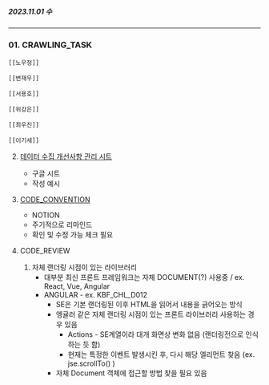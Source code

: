
##### 2023.11.01 수

---

### 01. CRAWLING_TASK
	
	[[노우정]]

	[[변재우]]

	[[서용호]]

	[[위강은]]

	[[최우진]] 

	[[이기세]]

02. [데이터 수집 개선사항 관리 시트](https://docs.google.com/spreadsheets/d/1hzfj9y8lSPy5eplOKX50IKlCoEuUKZI_TaJT-OlgqBk/edit#gid=1495740114) 
	- 구글 시트 
	- 작성 예시

03. [CODE_CONVENTION](https://www.notion.so/05-CODE_CONVENTION-d2bf9022dfaf42a2a7fca341d99fa1b6?pvs=4)
	- NOTION
	- 주기적으로 리마인드
	- 확인 및 수정 가능 체크 필요

04. CODE_REVIEW
	1. 자체 랜더링 시점이 있는 라이브러리 
		- 대부분 최신 프론트 프레임워크는 자체 DOCUMENT(?) 사용중 / ex. React, Vue, Angular
		- ANGULAR - ex. KBF_CHL_D012
			- SE은 기본 랜더링된 이후 HTML을 읽어서 내용을 긁어오는 방식
			- 엥귤러 같은 자체 랜더링 시점이 있는 프론트 라이브러리 사용하는 경우 있음
				- Actions - SE계열이라 대개 화면상 변화 없음 (랜더링전으로 인식하는 듯 함)
				- 현재는 특정한 이벤트 발생시킨 후, 다시 해당 엘리먼트 찾음 (ex. jse.scrollTo() )
			- 자체 Document 객체에 접근할 방법 찾을 필요 있음